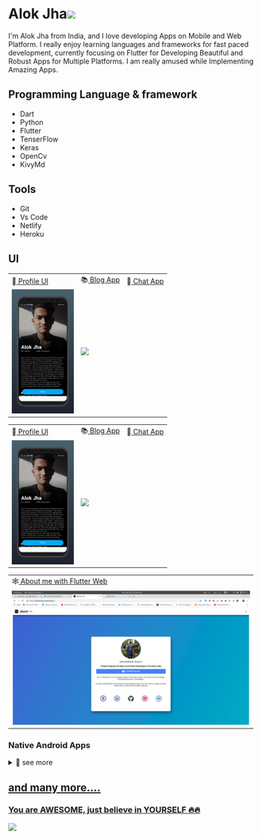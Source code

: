 # Alok Jha<img src=https://github.githubassets.com/images/icons/emoji/octocat.png height=30px>
I'm Alok Jha from India, and I love developing Apps on Mobile and Web Platform.
I really enjoy learning languages and frameworks for fast paced development, currently focusing on Flutter for Developing Beautiful and Robust Apps for Multiple Platforms. I am really amused while Implementing Amazing Apps.

## Programming Language & framework

* Dart
* Python
* Flutter
* TenserFlow
* Keras
* OpenCv
* KivyMd

## Tools
* Git
* Vs Code
* Netlify
* Heroku

    
## UI
<table>
  <tr>
    <td>📃<a href='https://github.com/alokjha2/profileUI'> Profile UI</td>
    <td>📚<a href='https://github.com/alokjha2/blogappui'> Blog App </td>
    <td>📰<a href='https://github.com/alokjha2/chatAppUi'> Chat App </td>
    <!-- <td>📰<a href='https://github.com/alokjha2/chatAppUi'> Ecommerce App </td>
    <td>📰<a href='https://github.com/alokjha2/chatAppUi'> Plant MarketPlace </td>
    <td>📰<a href='https://github.com/alokjha2/chatAppUi'> Skills App </td> -->
    <!-- <td>💰<a href='https://github.com/khurramrizvi/flutter_pro_apps/tree/master/crypto_app'> Crypto App </td>
    <td>💭<a href='https://github.com/khurramrizvi/flutter_quote_app'> Quote App </td> -->
  </tr>
  <tr>
    <td>
        <img src="https://github.com/alokjha2/profileUI/blob/main/screenshots/screen_2.png" height="250">
    </td>
   <td>
        <img src="https://github.com/khurramrizvi/BlogApp/blob/master/ss/Screenshot_blog_app_20190828-005417.png" height="250" >
    </td>
    <!-- <td>
        <img src="https://github.com/khurramrizvi/designer_news/blob/master/ss/andro_ss1.png" height="250" >
    </td>
    <td>
        <img src="https://github.com/khurramrizvi/flutter_pro_apps/blob/master/crypto_app/ss/crypto1.png" height="250" >
    </td>
    <td>
        <img src="https://github.com/khurramrizvi/flutter_quote_app/blob/master/ss/ss.jpg" height="250" >
    </td>
  </tr> -->


  </table>
<table>
  <tr>
    <td>📃<a href='https://github.com/alokjha2/profileUI'> Profile UI</td>
    <td>📚<a href='https://github.com/alokjha2/blogappui'> Blog App </td>
    <td>📰<a href='https://github.com/alokjha2/chatAppUi'> Chat App </td>
    <!-- <td>📰<a href='https://github.com/alokjha2/chatAppUi'> Ecommerce App </td>
    <td>📰<a href='https://github.com/alokjha2/chatAppUi'> Plant MarketPlace </td>
    <td>📰<a href='https://github.com/alokjha2/chatAppUi'> Skills App </td> -->
    <!-- <td>💰<a href='https://github.com/khurramrizvi/flutter_pro_apps/tree/master/crypto_app'> Crypto App </td>
    <td>💭<a href='https://github.com/khurramrizvi/flutter_quote_app'> Quote App </td> -->
  </tr>
  <tr>
    <td>
        <img src="https://github.com/alokjha2/profileUI/blob/main/screenshots/screen_2.png" height="250">
    </td>
   <td>
        <img src="https://github.com/khurramrizvi/BlogApp/blob/master/ss/Screenshot_blog_app_20190828-005417.png" height="250" >
    </td>
    <!-- <td>
        <img src="https://github.com/khurramrizvi/designer_news/blob/master/ss/andro_ss1.png" height="250" >
    </td>
    <td>
        <img src="https://github.com/khurramrizvi/flutter_pro_apps/blob/master/crypto_app/ss/crypto1.png" height="250" >
    </td>
    <td>
        <img src="https://github.com/khurramrizvi/flutter_quote_app/blob/master/ss/ss.jpg" height="250" >
    </td> -->
  </tr>
  </table>
  
 <table>
  <tr> 
    <td>🕸️<a href='https://github.com/khurramrizvi/flutterfolio'> About me with Flutter Web</td>
  </tr>
  <tr>
    <td>
      <img src="https://github.com/khurramrizvi/flutterfolio/blob/master/ss/full.png" width="480" >
    </td>
  </tr>
 </table>
 
 ### Native Android Apps

<details>
  <summary> 
    👀 see more
  </summary>

<table>
  <tr>
    <td>
       RCOE: Rizvi College of Engineering Portal
    </td>
   </tr>
   
   <tr>
    <td>
        <img src="https://play-lh.googleusercontent.com/-0_2LRP082c2SPyxtCGleJL176jWPPg5Sv9Qj1ggEZUOC0O5lEh_7WAJb-q5pdM85Q=w720-h310-rw" height="250">
        <img src="https://play-lh.googleusercontent.com/7IP3floGNjnkQUiinZCuLyjn7CoLD_YXfHw55h7alFEi50PvFfgNi-aXRFknK-kDD5U=w720-h310-rw" height="250">
        <img src="https://play-lh.googleusercontent.com/ks5ZVmN-6QZO-jWcPGsBgfmJEERhSLkwHkBGYLGLpDFf5wkKyHlranV5nRCgm52eOOQ=w720-h310-rw" height="250">
        <img src="https://play-lh.googleusercontent.com/91WwdshzrdTXJ9zOFRM_3H4hAjCpePUf8SfrfBS66ElWh7zBumjDbxgqhbhAFxgWZw=w720-h310-rw" height="250">
  </td>
  </tr>
</table>

<table>
  <tr>
    <td>
      CGPA2Percent (MU) - CGPA to % for conversion App as per Mumbai University
    </td>
   </tr>
   
   <tr>
    <td>
        <img src="https://play-lh.googleusercontent.com/5ajgqI9dkQO9oRHuww5E1jjbzFdd8Z6mPsLF1CwUL0Rea0ycH_8Y8gOLa29EhbTidt9l=w720-h310-rw" height="250">
        <img src="https://play-lh.googleusercontent.com/llJychH_uyoA2Pl_ZLdrCvQp3o41OiCJqwEl9NbRv0b9zarZrDTi1_Kh5rUlH2itFoE=w720-h310-rw" height="250">
        <img src="https://play-lh.googleusercontent.com/tMGNw6RdvtvF6CFkp-r-sSRZGlspa8eXvEYpO0_xMpTh8wYyDdO9_PLXlxOf2QNq9is=w720-h310-rw" height="250">
        <img src="https://play-lh.googleusercontent.com/O6KzXed2HwDLFkqzijo-LYQmSoWtbQ5GHQKOGWuc7etUhJM0pbP6f5qK_M0ivMF6g_Hc=w720-h310-rw" height="250">
  </td>
  </tr>
</table>



<a href='https://play.google.com/store/apps/developer?id=Khurram+Rizvi'>
      <img src=https://play.google.com/intl/en_us/badges/static/images/badges/en_badge_web_generic.png width= 200>
</a> 
</details> 
 
 
## <a href='https://github.com/khurramrizvi?tab=repositories'>and many more....

### You are AWESOME, just believe in YOURSELF 🔥🔥 

![](https://komarev.com/ghpvc/?username=khurramrizvi&color=blueviolet&style=flat-square)

